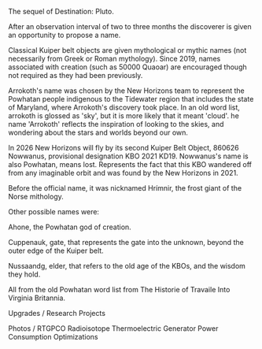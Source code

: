 The sequel of Destination: Pluto.

After an observation interval of two to three months the discoverer is given an opportunity to propose a name.

Classical Kuiper belt objects are given mythological or mythic names (not necessarily from Greek or Roman mythology). Since 2019, names associated with creation (such as 50000 Quaoar) are encouraged though not required as they had been previously.

Arrokoth's name was chosen by the New Horizons team to represent the Powhatan people indigenous to the Tidewater region that includes the state of Maryland, where Arrokoth's discovery took place. In an old word list, arrokoth is glossed as 'sky', but it is more likely that it meant 'cloud'. he name 'Arrokoth' reflects the inspiration of looking to the skies, and wondering about the stars and worlds beyond our own. 

In 2026 New Horizons will fly by its second Kuiper Belt Object, 860626 Nowwanus, provisional designation KBO 2021 KD19. Nowwanus's name is also Powhatan, means lost. Represents the fact that this KBO wandered off from any imaginable orbit and was found by the New Horizons in 2021.

Before the official name, it was nicknamed Hrímnir, the frost giant of the Norse mithology.

Other possible names were:

Ahone, the Powhatan god of creation.

Cuppenauk, gate, that represents the gate into the unknown, beyond the outer edge of the Kuiper belt.

Nussaandg, elder, that refers to the old age of the KBOs, and the wisdom they hold.

All from the old Powhatan word list from The Historie of Travaile Into Virginia Britannia.


Upgrades / Research Projects

Photos / RTGPCO Radioisotope Thermoelectric Generator Power Consumption Optimizations

